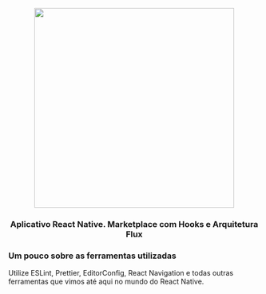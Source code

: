 
<p align="center">
  <img src=".github/demo.gif" height="400">
</p>

<h3 align="center">
  Aplicativo React Native. Marketplace com Hooks e Arquitetura Flux
</h3>

### Um pouco sobre as ferramentas utilizadas

Utilize ESLint, Prettier, EditorConfig, React Navigation e todas outras ferramentas que vimos até aqui no mundo do React Native.
